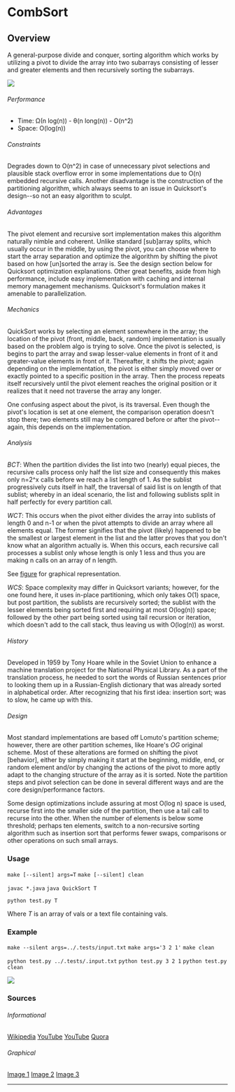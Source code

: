 # CombSort

Overview
---
A general-purpose divide and conquer, sorting algorithm which works by utilizing a 
pivot to divide the array into two subarrays consisting of lesser and greater 
elements and then recursively sorting the subarrays.

![][a]

###### Performance
* Time: Ω(n log(n)) - θ(n long(n)) - O(n^2)
* Space: O(log(n))

###### Constraints
Degrades down to O(n^2) in case of unnecessary pivot selections and plausible stack 
overflow error in some implementations due to O(n) embedded recursive calls. 
Another disadvantage is the construction of the partitioning algorithm, 
which always seems to an issue in Quicksort's design--so not an easy 
algorithm to sculpt.

###### Advantages
The pivot element and recursive sort implementation makes this algorithm naturally 
nimble and coherent. Unlike standard [sub]array splits, which usually occur in the 
middle, by using the pivot, you can choose where to start the array separation and 
optimize the algorithm by shifting the pivot based on how [un]sorted the array is. 
See the design section below for Quicksort optimization explanations. Other great 
benefits, aside from high performance, include easy implementation with caching 
and internal memory management mechanisms. Quicksort's formulation makes it 
amenable to parallelization.

###### Mechanics
QuickSort works by selecting an element somewhere in the array; the location of 
the pivot (front, middle, back, random) implementation is usually based on the 
problem algo is trying to solve. Once the pivot is selected, is begins to part 
the array and swap lesser-value elements in front of it and greater-value 
elements in front of it. Thereafter, it shifts the pivot; again depending 
on the implementation, the pivot is either simply moved over or exactly 
pointed to a specific position in the array. Then the process repeats 
itself recursively until the pivot element reaches the original 
position or it realizes that it need not traverse the array any 
longer. 


One confusing aspect about the pivot, is its traversal. Even though the pivot's 
location is set at one element, the comparison operation doesn't stop there; 
two elements still may be compared before or after the pivot--again, this 
depends on the implementation.

###### Analysis
_BCT_:
  When the partition divides the list into two (nearly) equal pieces, the 
  recursive calls process only half the list size and consequently this 
  makes only n=2^x calls before we reach a list length of 1. As the 
  sublist progressively cuts itself in half, the traversal of said 
  list is on length of that sublist; whereby in an ideal scenario, 
  the list and following sublists split in half perfectly for 
  every partition call.


_WCT_:
  This occurs when the pivot either divides the array into sublists of length 0 
  and n-1 or when the pivot attempts to divide an array where all elements
  equal. The former signifies that the pivot (likely) happened to be the 
  smallest or largest element in the list and the latter proves that you 
  don't know what an algorithm actually is. When this occurs, each 
  recursive call processes a sublist only whose length is only 1 
  less and thus you are making n calls on an array of n length.

  See [figure](./.res/fig1.png) for graphical representation.

_WCS_:
  Space complexity may differ in Quicksort variants; however, for the one found 
  here, it uses in-place partitioning, which only takes O(1) space, but post
  partition, the sublists are recursively sorted; the sublist with the lesser 
  elements being sorted first and requiring at most O(log(n)) space; followed 
  by the other part being sorted using tail recursion or iteration, which 
  doesn't add to the call stack, thus leaving us with O(log(n)) as worst.

###### History
Developed in 1959 by Tony Hoare while in the Soviet Union to enhance a machine 
translation project for the National Physical Library. As a part of the 
translation process, he needed to sort the words of Russian sentences 
prior to looking them up in a Russian-English dictionary that was 
already sorted in alphabetical order. After recognizing that his 
first idea: insertion sort; was to slow, he came up with this.

###### Design
Most standard implementations are based off Lomuto's partition scheme; however, 
there are other partition schemes, like Hoare's _OG_ original scheme. Most of 
these alterations are formed on shifting the pivot [behavior], either by 
simply making it start at the beginning, middle, end, or random element 
and/or by changing the actions of the pivot to more aptly adapt to the 
changing structure of the array as it is sorted. Note the partition 
steps and pivot selection can be done in several different ways and 
are the core design/performance factors.

Some design optimizations include assuring at most O(log n) space is used, 
recurse first into the smaller side of the partition, then use a tail call 
to recurse into the other. When the number of elements is below some 
threshold; perhaps ten elements, switch to a non-recursive sorting 
algorithm such as insertion sort that performs fewer swaps, 
comparisons or other operations on such small arrays.

### Usage

`make [--silent] args=T`
`make [--silent] clean`

`javac *.java`
`java QuickSort T`

`python test.py T`

Where _T_ is an array of vals or a text file containing vals. 


### Example
`make --silent args=../.tests/input.txt`
`make args='3 2 1'`
`make clean`

`python test.py ../.tests/.input.txt`
`python test.py 3 2 1`
`python test.py clean`

![][b]

### Sources

###### Informational
[Wikipedia](https://en.wikipedia.org/wiki/Quicksort)
[YouTube](https://youtu.be/XE4VP_8Y0BU)
[YouTube](https://youtu.be/SLauY6PpjW4)
[Quora](http://qr.ae/TbcAbE)

###### Graphical
[Image 1](https://commons.wikimedia.org/wiki/File:Sorting_quicksort_anim.gif)
[Image 2](https://commons.wikimedia.org/wiki/File:Quicksort-example.gif)
[Image 3](http://users.informatik.uni-halle.de/~jopsi/dssea/chap6.shtml)

--------------------------------------------------------------------------------
[a]: ./.res/img1.gif
[b]: ./.res/img2.gif
